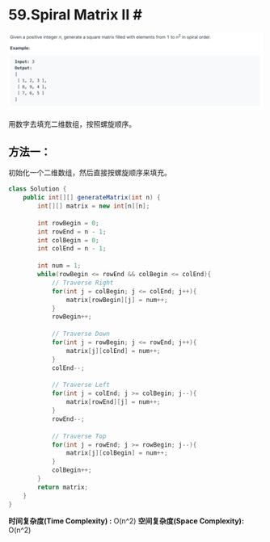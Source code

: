 # 59.Spiral Matrix II \#

![](.gitbook/assets/image%20%2814%29.png)

用数字去填充二维数组，按照螺旋顺序。

## 方法一：

初始化一个二维数组，然后直接按螺旋顺序来填充。

```java
class Solution {
    public int[][] generateMatrix(int n) {
        int[][] matrix = new int[n][n];
        
        int rowBegin = 0;
        int rowEnd = n - 1;
        int colBegin = 0;
        int colEnd = n - 1;
        
        int num = 1;
        while(rowBegin <= rowEnd && colBegin <= colEnd){
            // Traverse Right
            for(int j = colBegin; j <= colEnd; j++){
                matrix[rowBegin][j] = num++;
            }
            rowBegin++;
            
            // Traverse Down
            for(int j = rowBegin; j <= rowEnd; j++){
                matrix[j][colEnd] = num++;
            }
            colEnd--;
            
            // Traverse Left
            for(int j = colEnd; j >= colBegin; j--){
                matrix[rowEnd][j] = num++;
            }
            rowEnd--;
            
            // Traverse Top
            for(int j = rowEnd; j >= rowBegin; j--){
                matrix[j][colBegin] = num++;
            }
            colBegin++;
        }
        return matrix;
    }
}
```

**时间复杂度\(Time Complexity\) :** O\(n^2\)          **空间复杂度\(Space Complexity\):** O\(n^2\)

